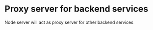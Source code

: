 # Proxy server for backend services

Node server will act as proxy server for other backend services
